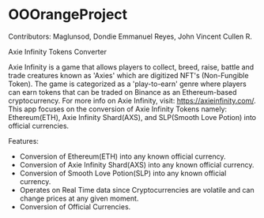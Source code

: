 # OOOrangeProject
Contributors: Maglunsod, Dondie Emmanuel 
              Reyes, John Vincent Cullen R.



 Axie Infinity Tokens Converter



Axie Infinity is a game that allows players to collect, breed, raise, battle and trade creatures known as 'Axies' which are digitized NFT's (Non-Fungible Token). The game is categorized as a 'play-to-earn' genre where players can earn tokens that can be traded on Binance as an Ethereum-based cryptocurrency. For more info on Axie Infinity, visit: https://axieinfinity.com/. This app focuses on the conversion of Axie Infinity Tokens namely: Ethereum(ETH), Axie Infinity Shard(AXS), and SLP(Smooth Love Potion) into official currencies.



Features:
- Conversion of Ethereum(ETH) into any known official currency.
- Conversion of Axie Infinity Shard(AXS) into any known official currency.
- Conversion of Smooth Love Potion(SLP) into any known official currency.
- Operates on Real Time data since Cryptocurrencies are volatile and can change prices at any given moment.
- Conversion of Official Currencies.
